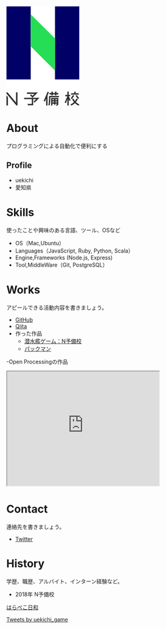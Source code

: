 ![N予備校ロゴ](imageN.png)

# About
プログラミングによる自動化で便利にする

## Profile
- uekichi
- 愛知県

# Skills
使ったことや興味のある言語、ツール、OSなど
- OS（Mac,Ubuntu）
- Languages（JavaScript, Ruby, Python, Scala）
- Engine,Frameworks (Node.js, Express)
- Tool,MiddleWare（Git, PostgreSQL）

# Works
アピールできる活動内容を書きましょう。
- [GitHub](https://github.com/uekichi)
- [Qiita](https://qiita.com/uekichi)
- 作った作品
  - [潜水艦ゲーム：N予備校](https://peaceful-plains-65846.herokuapp.com/)
  - [パックマン](https://sleepy-woodland-66584.herokuapp.com/)
  
-Open Processingの作品 
  <iframe src="https://www.openprocessing.org/sketch/825179/embed/" width="400" height="300"></iframe>

# Contact
連絡先を書きましょう。
- [Twitter](https://twitter.com/uekichi_game)

# History
学歴、職歴、アルバイト、インターン経験など。
- 2018年 N予備校

<script type="application/javascript" src="https://embed.nicovideo.jp/watch/sm22976755/script?w=640&h=360"></script><noscript><a href="https://www.nicovideo.jp/watch/sm22976755">はらぺこ日和</a></noscript>

<a class="twitter-timeline" data-width="400" data-height="600" data-theme="dark" href="https://twitter.com/uekichi_game?ref_src=twsrc%5Etfw">Tweets by uekichi_game</a> <script async src="https://platform.twitter.com/widgets.js" charset="utf-8"></script>
